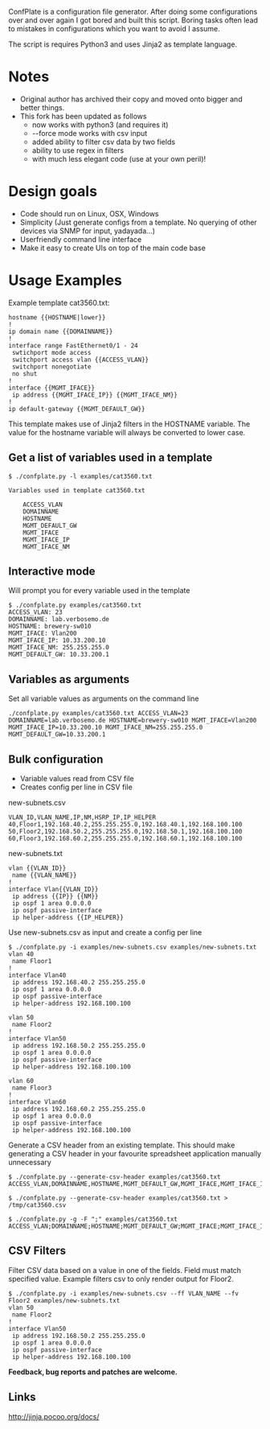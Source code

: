 ConfPlate is a configuration file generator. After doing some configurations over and over again I got bored and built this script. Boring tasks often lead to mistakes in configurations which you want to avoid I assume.

The script is requires Python3 and uses Jinja2 as template language.

Notes
=====

* Original author has archived their copy and moved onto bigger and better things.
* This fork has been updated as follows
	* now works with python3 (and requires it)
	* --force mode works with csv input
	* added ability to filter csv data by two fields
	* ability to use regex in filters
	* with much less elegant code (use at your own peril)!

Design goals
============

* Code should run on Linux, OSX, Windows
* Simplicity (Just generate configs from a template. No querying of other devices via SNMP for input, yadayada...)
* Userfriendly command line interface
* Make it easy to create UIs on top of the main code base


Usage Examples
==============

Example template cat3560.txt:

	hostname {{HOSTNAME|lower}}
	!
	ip domain name {{DOMAINNAME}}
	!
	interface range FastEthernet0/1 - 24
	 swtichport mode access
	 switchport access vlan {{ACCESS_VLAN}}
	 switchport nonegotiate
	 no shut
	!
	interface {{MGMT_IFACE}}
	 ip address {{MGMT_IFACE_IP}} {{MGMT_IFACE_NM}}
	!
	ip default-gateway {{MGMT_DEFAULT_GW}}


This template makes use of Jinja2 filters in the HOSTNAME variable. The value for the
hostname variable will always be converted to lower case.


Get a list of variables used in a template
------------------------------------------

	$ ./confplate.py -l examples/cat3560.txt 
	 
	Variables used in template cat3560.txt

		ACCESS_VLAN
		DOMAINNAME
		HOSTNAME
		MGMT_DEFAULT_GW
		MGMT_IFACE
		MGMT_IFACE_IP
		MGMT_IFACE_NM


Interactive mode
----------------

Will prompt you for every variable used in the template


	$ ./confplate.py examples/cat3560.txt
	ACCESS_VLAN: 23
	DOMAINNAME: lab.verbosemo.de
	HOSTNAME: brewery-sw010
	MGMT_IFACE: Vlan200
	MGMT_IFACE_IP: 10.33.200.10
	MGMT_IFACE_NM: 255.255.255.0
	MGMT_DEFAULT_GW: 10.33.200.1


Variables as arguments
----------------------

Set all variable values as arguments on the command line


	./confplate.py examples/cat3560.txt ACCESS_VLAN=23 DOMAINNAME=lab.verbosemo.de HOSTNAME=brewery-sw010 MGMT_IFACE=Vlan200 MGMT_IFACE_IP=10.33.200.10 MGMT_IFACE_NM=255.255.255.0 MGMT_DEFAULT_GW=10.33.200.1


Bulk configuration
------------------

* Variable values read from CSV file
* Creates config per line in CSV file


new-subnets.csv

	VLAN_ID,VLAN_NAME,IP,NM,HSRP_IP,IP_HELPER
	40,Floor1,192.168.40.2,255.255.255.0,192.168.40.1,192.168.100.100
	50,Floor2,192.168.50.2,255.255.255.0,192.168.50.1,192.168.100.100
	60,Floor3,192.168.60.2,255.255.255.0,192.168.60.1,192.168.100.100

new-subnets.txt

	vlan {{VLAN_ID}}
	 name {{VLAN_NAME}}
	!
	interface Vlan{{VLAN_ID}}
	 ip address {{IP}} {{NM}}
	 ip ospf 1 area 0.0.0.0
	 ip ospf passive-interface
	 ip helper-address {{IP_HELPER}}

Use new-subnets.csv as input and create a config per line

	$ ./confplate.py -i examples/new-subnets.csv examples/new-subnets.txt 
	vlan 40
	 name Floor1
	!
	interface Vlan40
	 ip address 192.168.40.2 255.255.255.0
	 ip ospf 1 area 0.0.0.0
	 ip ospf passive-interface
	 ip helper-address 192.168.100.100

	vlan 50
	 name Floor2
	!
	interface Vlan50
	 ip address 192.168.50.2 255.255.255.0
	 ip ospf 1 area 0.0.0.0
	 ip ospf passive-interface
	 ip helper-address 192.168.100.100

	vlan 60
	 name Floor3
	!
	interface Vlan60
	 ip address 192.168.60.2 255.255.255.0
	 ip ospf 1 area 0.0.0.0
	 ip ospf passive-interface
	 ip helper-address 192.168.100.100

Generate a CSV header from an existing template. This should make generating a CSV header in your favourite spreadsheet application manually unnecessary


	$ ./confplate.py --generate-csv-header examples/cat3560.txt
	ACCESS_VLAN,DOMAINNAME,HOSTNAME,MGMT_DEFAULT_GW,MGMT_IFACE,MGMT_IFACE_IP,MGMT_IFACE_NM
	
	$ ./confplate.py --generate-csv-header examples/cat3560.txt > /tmp/cat3560.csv
	
	$ ./confplate.py -g -F ";" examples/cat3560.txt 
	ACCESS_VLAN;DOMAINNAME;HOSTNAME;MGMT_DEFAULT_GW;MGMT_IFACE;MGMT_IFACE_IP;MGMT_IFACE_NM

CSV Filters
-----------

Filter CSV data based on a value in one of the fields. Field must match specified value. Example filters csv to only render output for Floor2.

	$ ./confplate.py -i examples/new-subnets.csv --ff VLAN_NAME --fv Floor2 examples/new-subnets.txt 
	vlan 50
	 name Floor2
	!
	interface Vlan50
	 ip address 192.168.50.2 255.255.255.0
	 ip ospf 1 area 0.0.0.0
	 ip ospf passive-interface
	 ip helper-address 192.168.100.100



**Feedback, bug reports and patches are welcome.**


Links
-----

http://jinja.pocoo.org/docs/

